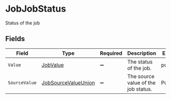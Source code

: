 # JobJobStatus

Status of the job


## Fields

| Field                                                                 | Type                                                                  | Required                                                              | Description                                                           | Example                                                               |
| --------------------------------------------------------------------- | --------------------------------------------------------------------- | --------------------------------------------------------------------- | --------------------------------------------------------------------- | --------------------------------------------------------------------- |
| `Value`                                                               | [JobValue](../../Models/Components/JobValue.md)                       | :heavy_minus_sign:                                                    | The status of the job.                                                | published                                                             |
| `SourceValue`                                                         | [JobSourceValueUnion](../../Models/Components/JobSourceValueUnion.md) | :heavy_minus_sign:                                                    | The source value of the job status.                                   | Published                                                             |